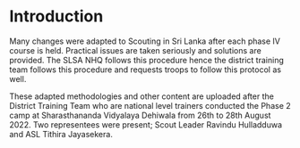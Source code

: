# Introduction

Many changes were adapted to Scouting in Sri Lanka after each phase IV course is held. Practical issues are taken seriously and solutions are provided. The SLSA NHQ follows this procedure hence the district training team follows this procedure and requests troops to follow this protocol as well.

These adapted methodologies and other content are uploaded after the District Training Team who are national level trainers conducted the Phase 2 camp at Sharasthananda Vidyalaya Dehiwala from 26th to 28th August 2022. Two representees were present; Scout Leader Ravindu Hulladduwa and ASL Tithira Jayasekera.

